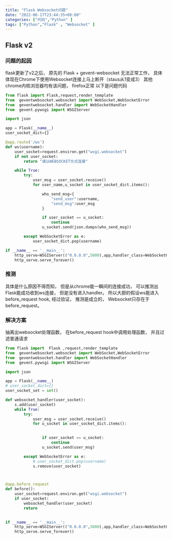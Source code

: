 ```yaml
---
title: "Flask Websocket问题"
date: "2022-06-17T23:44:35+08:00"
categories: ["代码","Python" ]
tags: ["Python","Flask" , "Websocket" ]
---
```


## Flask v2

### 问题的起因

flask更新了v2之后， 原先的 Flask + gevent-websocket 无法正常工作， 具体体现在Chrome下使用Websocket连接上马上断开（staus从1变成3） 其他chrome内核浏览器均有该问题，
firefox正常 以下是问题代码

```python
from flask import Flask,request,render_template
from  geventwebsocket.websocket import WebSocket,WebSocketError
from  geventwebsocket.handler import WebSocketHandler
from  gevent.pywsgi import WSGIServer

import json

app = Flask(__name__)
user_socket_dict={}

@app.route('/ws')
def ws(username):
    user_socket=request.environ.get("wsgi.websocket")
    if not user_socket:
        return "请以WEBSOCKET方式连接"

    while True:
        try:
            user_msg = user_socket.receive()
            for user_name,u_socket in user_socket_dict.items():

                who_send_msg={
                    "send_user":username,
                    "send_msg":user_msg
                }

                if user_socket == u_socket:
                    continue
                u_socket.send(json.dumps(who_send_msg))

        except WebSocketError as e:
            user_socket_dict.pop(username)

if __name__ == '__main__':
    http_serve=WSGIServer(("0.0.0.0",5000),app,handler_class=WebSocketHandler)
    http_serve.serve_forever()
```

### 推测

具体是什么原因不得而知， 但是从chrome能一瞬间的连接成功， 可以推测出Flask能成功收到ws连接， 但是没有进入handler。 所以大胆的假设ws能进入before_request hook, 经过验证， 推测是成立的，
Websocket只存在于before_request。

### 解决方案

抽离出websocket处理函数， 在before_request hook中调用处理函数， 并且过滤普通请求

```python
from flask import  Flask ,request,render_template
from  geventwebsocket.websocket import WebSocket,WebSocketError
from  geventwebsocket.handler import WebSocketHandler
from  gevent.pywsgi import WSGIServer

import json

app = Flask(__name__)
# user_socket_dict={}
user_socket_set = set()

def websocket_handler(user_socket):
    s.add(user_socket)
    while True:
        try:
            user_msg = user_socket.receive()
            for u_socket in user_socket_dict.items():

              
                if user_socket == u_socket:
                    continue
                u_socket.send(user_msg)

        except WebSocketError as e:
            # user_socket_dict.pop(username)
            s.remove(user_socket)



@app.before_request
def before():
    user_socket=request.environ.get("wsgi.websocket")
    if user_socket:
        websocket_handler(user_socket)
        return

    
if __name__ == '__main__':
    http_serve=WSGIServer(("0.0.0.0",5000),app,handler_class=WebSocketHandler)
    http_serve.serve_forever()
```

